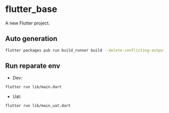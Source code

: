 # flutter_base

A new Flutter project.

## Auto generation

```sh
flutter packages pub run build_runner build --delete-conflicting-outputs
```

## Run reparate env

- Dev:

```sh
flutter run lib/main.dart
```

- Uat:

```sh
flutter run lib/main_uat.dart
```
